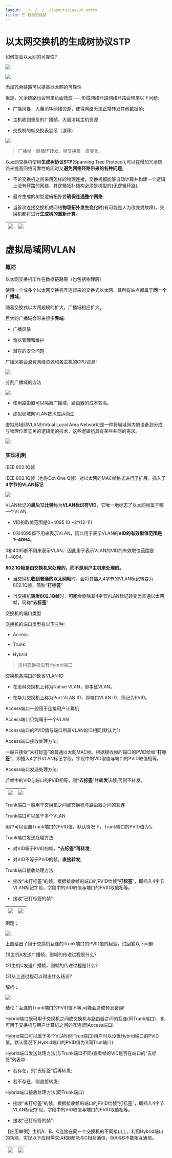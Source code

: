 ```yaml
---
layout: ../../../../layouts/Layout.astro
title: 三.数据链路层
---
```


# 以太网交换机的生成树协议STP

如何提高以太网的可靠性?

![](https://img.0pt.icu/computernet/3-10/3-10-1.png)

![](https://img.0pt.icu/computernet/3-10/3-10-2.png)

添加冗余链路可以提高以太网的可靠性

但是，冗余链路也会带来负面效应——形成网络环路网络环路会带来以下问题:

- 广播风暴，大量消耗网络资源，使得网络无法正常转发其他数据帧;

- 主机收到重复的广播帧，大量消耗主机资源

- 交换机的帧交换表震荡（漂移)

![](https://img.0pt.icu/computernet/3-10/3-10-3.png)

> 广播帧一直循环转发。帧交换表一直变化。

以太网交换机使用**生成树协议STP**(Spanning Tree Protocol),可以在增加冗余链路来提高网络可靠性的同时又**避免网络环路带来的各种问题**。

- 不论交换机之间采用怎样的物理连接，交换机都能够自动计算并构建一个逻辑上没有环路的网络，其逻辑拓扑结构必须是树型的(无逻辑环路);

- 最终生成的树型逻辑拓扑要**确保连通整个网络**;

- 当首次连接交换机或网络**物理拓扑发生变化**时(有可能是人为改变或故障)，交换机都将进行**生成树的重新计算**。

| ![](https://img.0pt.icu/computernet/3-10/3-10-5.png) | ![](https://img.0pt.icu/computernet/3-10/3-10-4.png) |
| ----------------------------------------------- | ----------------------------------------------- |



# 虚拟局域网VLAN

### 概述

以太网交换机工作在数据链路层（也包括物理层）

使用一个或多个以太网交换机互连起来的交换式以太网，其所有站点都属于**同一个广播域**。

随着交换式以太网规模的扩大，广播域相应扩大。

巨大的广播域会带来很多**弊端**:

- 广播风暴

- 难以管理和维护

- 潜在的安全问题

广播风暴会浪费网络资源和各主机的CPU资源!

![](https://img.0pt.icu/computernet/3-11/3-11-1.png)

分割广播域的方法

![](https://img.0pt.icu/computernet/3-11/3-11-2.png)

- 使用路由器可以隔离广播域，路由器的成本较高。

- 虚拟局域网VLAN技术应运而生

虚拟局域网VLAN(Virtual Local Area Network)是一种将局域网内的设备划分成与物理位置无关的逻辑组的技术，这些逻辑组具有某些共同的需求。

![](https://img.0pt.icu/computernet/3-11/3-11-3.png)

### 实现机制

IEEE 802.1Q帧

IEEE 802.1Q帧（也称Dot One Q帧）对以太网的MAC帧格式进行了扩展，插入了**4字节的VLAN标记**

![](https://img.0pt.icu/computernet/3-11/3-11-4.png)

VLAN标记的**最后12比特**称为**VLAN标识符VID**，它唯一地标志了以太网帧属于哪一个VLAN.

- VID的取值范围是0~4095 (0 ~2^(12-1))

- 0和4095都不用来表示VLAN，因此用于表示VLAN的**VID的有效取值范围是1~4094**。

0和4095都不用来表示VLAN，因此用于表示VLAN的VID的有效取值范围是1~4094。

**802.1Q帧是由交换机来处理的，而不是用户主机来处理的。**

- 当交换机**收到普通的以太网帧**时，会将其插入4字节的VLAN标记转变为802.1Q帧，简称“**打标签**“

- 当交换机**转发802.1Q帧**时，**可能**会删除其4字节VLAN标记转变为普通以太网帧，简称“**去标签**”

交换机的端口类型

交换机的端口类型有以下三种:

- Access

- Trunk

- Hybrid

> 思科交换机没有Hybrid端口

交换机各端口的缺省VLAN ID

- 在思科交换机上称为Native VLAN，即本征VLAN。

- 在华为交换机上称为Port VLAN ID，即端口VLAN ID，简记为PVID。

Access端口一般用于连接用户计算机

Access端口只能属于一个VLAN

Access端口的PVID值与端口所属VLAN的ID相同(默认为1)

Access端口接收处理方法:

一般只接受“未打标签”的普通以太网MAC帧。根据接收帧的端口的PVID给帧“**打标签**”，即插入4字节VLAN标记字段，字段中的VID取值与端口的PVID取值相等。

Access端口发送处理方法:

若帧中的VID与端口的PVID相等，则“**去标签**”并**转发**该帧;否则不转发。

| ![](https://img.0pt.icu/computernet/3-11/3-11-5.png) | ![](https://img.0pt.icu/computernet/3-11/3-11-6.png) |
| --------------------------------------------------- | --------------------------------------------------- |

Trunk端口一般用于交换机之间或交换机与路由器之间的互连

Trunk端口可以属于多个VLAN

用户可以设置Trunk端口的PVID值。默认情况下，Trunk端口的PVID值为1。

Trunk端口发送处理方法:

- 对VID等于PVID的帧，**“去标签”再转发**;

- 对VID不等于PVID的帧，**直接转发**;

Trunk端口接收处理方法:

- 接收“未打标签”的帧，根据接收帧的端口的PVID给帧“**打标签**”，即插入4字节VLAN标记字段，字段中的VID取值与端口的PVID取值相等。

- 接收“已打标签的帧”;

| ![](https://img.0pt.icu/computernet/3-11/3-11-7.png) | ![](https://img.0pt.icu/computernet/3-11/3-11-8.png) |
| --------------------------------------------------- | --------------------------------------------------- |

例题：

![](https://img.0pt.icu/computernet/3-11/3-11-9.png)

上图给出了用于交换机互连的Trunk端口的PVID值的组合，试回答以下问题:

(1)主机A发送广播帧，则帧的传递过程是什么?

(2)主机C发送广播帧，则帧的传递过程是什么?

(3)从上述过程可以得出什么结论?

解析：

![](https://img.0pt.icu/computernet/3-11/3-11-10.png)

结论：互连的Trunk端口的PVID值不等,可能会造成转发错误!

Hybrid端口既可用于交换机之间或交换机与路由器之间的互连(同Trunk端口)，也可用于交换机与用户计算机之间的互连(同Access端口)

Hybrid端口可以属于多个VLAN(同Trun端口)用户可以设置Hybrid端口的PVID值。默认情况下,Hybrid端口的PVID值为1(同Trun端口)

Hybrid端口发送处理方法(与Trunk端口不同)查看帧的VID是否在端口的“去标签”列表中:

- 若存在，则“去标签”后再转发;

- 若不存在，则直接转发;

Hybrid端口接收处理方法(同Trunk端口)

- 接收“未打标签”的帧，根据接收帧的端口的PVID给帧“打标签”，即插入4字节VLAN标记字段，字段中的VID取值与端口的PVID取值相等。

- 接收“已打标签的帧”;

【应用举例】主机A、B、C连接在同一个交换机的不同接口上。利用Hybrid端口的功能，实现以下应用需求:A和B都能与C相互通信，但A与B不能相互通信。

| ![](https://img.0pt.icu/computernet/3-11/3-11-11.png) | ![](https://img.0pt.icu/computernet/3-11/3-11-12.png) |
| ---------------------------------------------------- | ---------------------------------------------------- |
